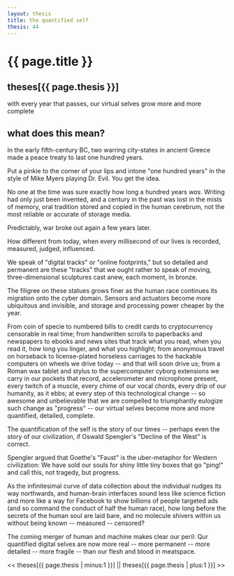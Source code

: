 ```yaml
---
layout: thesis
title: the quantified self
thesis: 44
---
```


<h1 id="html">{{ page.title }}</h1>

<h2 id="html">theses[{{ page.thesis }}]</h2>

with every year that passes, our virtual selves grow more and more complete

<h2 id="html">what does this mean?</h2>

In the early fifth-century BC, two warring city-states in ancient Greece made a peace treaty to last one hundred years.

Put a pinkie to the corner of your lips and intone "one hundred years" in the style of Mike Myers playing Dr. Evil. You get the idea.

No one at the time was sure exactly how long a hundred years *was*. Writing had only just been invented, and a century in the past was lost in the mists of memory, oral tradition stored and copied in the human cerebrum, not the most reliable or accurate of storage media.

Predictably, war broke out again a few years later.

How different from today, when every millisecond of our lives is recorded, measured, judged, influenced.

We speak of "digital tracks" or "online footprints," but so detailed and permanent are these "tracks" that we ought rather to speak of moving, three-dimensional sculptures cast anew, each moment, in bronze.

The filigree on these statues grows finer as the human race continues its migration onto the cyber domain. Sensors and actuators become more ubiquitous and invisible, and storage and processing power cheaper by the year.

From coin of specie to numbered bills to credit cards to cryptocurrency censorable in real time; from handwritten scrolls to paperbacks and newspapers to ebooks and news sites that track what you read, when you read it, how long you linger, and what you highlight; from anonymous travel on horseback to license-plated horseless carriages to the hackable computers on wheels we drive today -- and that will soon drive us; from a Roman wax tablet and stylus to the supercomputer cyborg extensions we carry in our pockets that record, accelerometer and microphone present, every twitch of a muscle, every chime of our vocal chords, every drip of our humanity, as it ebbs; at every step of this technological change -- so awesome and unbelievable that we are compelled to triumphantly eulogize such change as "progress" -- our virtual selves become more and more quantified, detailed, complete.

The quantification of the self is the story of our times -- perhaps even the story of our civilization, if Oswald Spengler's "Decline of the West" is correct.

Spengler argued that Goethe's "Faust" is the uber-metaphor for Western civilization: We have sold our souls for shiny little tiny boxes that go "ping!" and call this, not tragedy, but progress.

As the infinitesimal curve of data collection about the individual nudges its way northwards, and human-brain interfaces sound less like science fiction and more like a way for Facebook to show billions of people targeted ads (and so command the conduct of half the human race), how long before the secrets of the human soul are laid bare, and no molecule shivers within us without being known -- measured -- censored?

The coming merger of human and machine makes clear our peril: Qur quantified digital selves are now more real -- more permanent -- more detailed -- more fragile -- than our flesh and blood in meatspace.

\<\< theses[{{ page.thesis | minus:1 }}]  ||  theses[{{ page.thesis | plus:1 }}] \>\>

